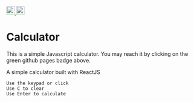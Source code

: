 <a href="https://lokutech.github.io/calculator/">
  <img src="https://img.shields.io/badge/Online_at_Github_Pages-success?logo=github"  height="22">
</a>

<a href="https://www.reactjs.org">
  <img src="https://img.shields.io/badge/React-v16.13.1-grey?logo=React&labelColor=blue"  height="22">
</a>

# Calculator 
This is a simple Javascript calculator. You may reach it by clicking on the green github pages badge above.

A simple calculator built with ReactJS

    Use the keypad or click
    Use C to clear
    Use Enter to calculate